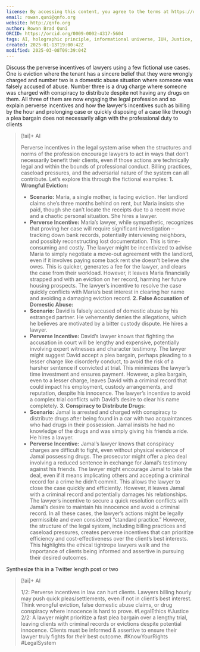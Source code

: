 ```yaml
---
license: By accessing this content, you agree to the terms at https://qnfo.org/LICENSE
email: rowan.quni@qnfo.org
website: http://qnfo.org
author: Rowan Brad Quni
ORCID: https://orcid.org/0009-0002-4317-5604
tags: AI, holographic principle, informational universe, IUH, Justice, KnowYourRights, LegalEthics, LegalSystem, QNFO, quantum
created: 2025-01-13T19:00:42Z
modified: 2025-03-08T09:39:04Z
---
```


Discuss the perverse incentives of lawyers using a few fictional use cases. One is eviction where the tenant has a sincere belief that they were wrongly charged and number two is a domestic abuse situation where someone was falsely accused of abuse. Number three is a drug charge where someone was charged with conspiracy to distribute despite not having any drugs on them. All three of them are now engaging the legal profession and so explain perverse incentives and how the lawyer’s incentives such as billing by the hour and prolonging case or quickly disposing of a case like through a plea bargain does not necessarily align with the professional duty to clients

> [!ai]+ AI
>
> Perverse incentives in the legal system arise when the structures and norms of the profession encourage lawyers to act in ways that don’t necessarily benefit their clients, even if those actions are technically legal and within the bounds of professional conduct. Billing practices, caseload pressures, and the adversarial nature of the system can all contribute. Let’s explore this through the fictional examples:
> **1. Wrongful Eviction:**
> - **Scenario:** Maria, a single mother, is facing eviction. Her landlord claims she’s three months behind on rent, but Maria insists she paid, though she can’t locate the receipts due to a recent move and a chaotic personal situation. She hires a lawyer.
> - **Perverse Incentive:** Maria’s lawyer, while sympathetic, recognizes that proving her case will require significant investigation – tracking down bank records, potentially interviewing neighbors, and possibly reconstructing lost documentation. This is time-consuming and costly. The lawyer might be incentivized to advise Maria to simply negotiate a move-out agreement with the landlord, even if it involves paying some back rent she doesn’t believe she owes. This is quicker, generates a fee for the lawyer, and clears the case from their workload. However, it leaves Maria financially strapped and with an eviction on her record, harming her future housing prospects. The lawyer’s incentive to resolve the case quickly conflicts with Maria’s best interest in clearing her name and avoiding a damaging eviction record.
> **2. False Accusation of Domestic Abuse:**
> - **Scenario:** David is falsely accused of domestic abuse by his estranged partner. He vehemently denies the allegations, which he believes are motivated by a bitter custody dispute. He hires a lawyer.
> - **Perverse Incentive:** David’s lawyer knows that fighting the accusation in court will be lengthy and expensive, potentially involving expert witnesses and character testimony. The lawyer might suggest David accept a plea bargain, perhaps pleading to a lesser charge like disorderly conduct, to avoid the risk of a harsher sentence if convicted at trial. This minimizes the lawyer’s time investment and ensures payment. However, a plea bargain, even to a lesser charge, leaves David with a criminal record that could impact his employment, custody arrangements, and reputation, despite his innocence. The lawyer’s incentive to avoid a complex trial conflicts with David’s desire to clear his name completely.
> **3. Conspiracy to Distribute Drugs:**
> - **Scenario:** Jamal is arrested and charged with conspiracy to distribute drugs after being found in a car with two acquaintances who had drugs in their possession. Jamal insists he had no knowledge of the drugs and was simply giving his friends a ride. He hires a lawyer.
> - **Perverse Incentive:** Jamal’s lawyer knows that conspiracy charges are difficult to fight, even without physical evidence of Jamal possessing drugs. The prosecutor might offer a plea deal involving a reduced sentence in exchange for Jamal’s testimony against his friends. The lawyer might encourage Jamal to take the deal, even if it means implicating others and accepting a criminal record for a crime he didn’t commit. This allows the lawyer to close the case quickly and efficiently. However, it leaves Jamal with a criminal record and potentially damages his relationships. The lawyer’s incentive to secure a quick resolution conflicts with Jamal’s desire to maintain his innocence and avoid a criminal record.
> In all these cases, the lawyer’s actions might be legally permissible and even considered “standard practice.” However, the structure of the legal system, including billing practices and caseload pressures, creates perverse incentives that can prioritize efficiency and cost-effectiveness over the client’s best interests. This highlights the ethical tightrope lawyers walk and the importance of clients being informed and assertive in pursuing their desired outcomes.

Synthesize this in a Twitter length post or two

> [!ai]+ AI
>
> 1/2: Perverse incentives in law can hurt clients. Lawyers billing hourly may push quick pleas/settlements, even if not in client’s best interest. Think wrongful eviction, false domestic abuse claims, or drug conspiracy where innocence is hard to prove. #LegalEthics #Justice
> 2/2: A lawyer might prioritize a fast plea bargain over a lengthy trial, leaving clients with criminal records or evictions despite potential innocence. Clients must be informed & assertive to ensure their lawyer truly fights for *their* best outcome. #KnowYourRights #LegalSystem
